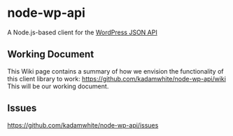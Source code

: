 node-wp-api
===========

A Node.js-based client for the [WordPress JSON API](http://wp-api.org/)

## Working Document

This Wiki page contains a summary of how we envision the functionality of this client library to work: https://github.com/kadamwhite/node-wp-api/wiki This will be our working document.


## Issues

https://github.com/kadamwhite/node-wp-api/issues